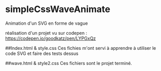 # simpleCssWaveAnimate
Animation d'un SVG en forme de vague

réalisation d'un projet vu sur codepen : https://codepen.io/goodkatz/pen/LYPGxQz


##Index.html & style.css
Ces fichies m'ont servi à apprendre à utiliser le code SVG et faire des tests dessus

##wave.html & style2.css
Ces fichiers sont le projet terminé.
